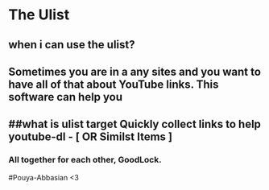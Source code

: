 # The Ulist
## when i can use the ulist?
Sometimes you are in a any sites and you want to have all of that about YouTube links. This software can help you
-----------
##what is ulist target
 Quickly collect links to help youtube-dl - [ OR Similst Items ]
 -----------

### All together for each other, GoodLock. 
 #Pouya-Abbasian <3 
